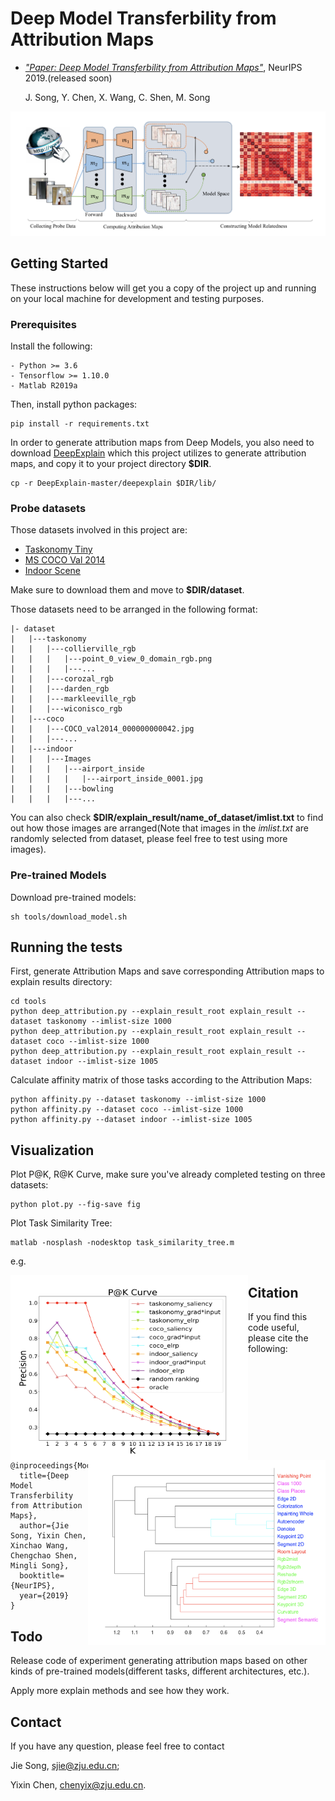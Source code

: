 # Deep Model Transferbility from Attribution Maps

- [*"Paper: Deep Model Transferbility from Attribution Maps"*](https:), NeurIPS 2019.(released soon)

  J. Song, Y. Chen, X. Wang, C. Shen, M. Song

![](demo/illus.png)

## Getting Started

These instructions below will get you a copy of the project up and running on your local machine for development and testing purposes.

### Prerequisites

Install the following:

```
- Python >= 3.6
- Tensorflow >= 1.10.0
- Matlab R2019a
```

Then, install python packages:

```
pip install -r requirements.txt
```

In order to generate attribution maps from Deep Models, you also need to download [DeepExplain](https://github.com/marcoancona/DeepExplain) which this project utilizes to generate attribution maps, and copy it to your project directory **$DIR**.

```
cp -r DeepExplain-master/deepexplain $DIR/lib/
```

### Probe datasets

Those datasets involved in this project are:

- [Taskonomy Tiny](https://github.com/StanfordVL/taskonomy/tree/master/data#downloading-the-dataset)
- [MS COCO Val 2014](http://images.cocodataset.org/zips/test2014.zip)
- [Indoor Scene](http://groups.csail.mit.edu/vision/LabelMe/NewImages/indoorCVPR_09.tar)

Make sure to download them and move to **$DIR/dataset**.

Those datasets need to be arranged in the following format:

```
|- dataset
|   |---taskonomy
|   |   |---collierville_rgb
|   |   |   |---point_0_view_0_domain_rgb.png
|   |   |   |---...
|   |   |---corozal_rgb
|   |   |---darden_rgb
|   |   |---markleeville_rgb
|   |   |---wiconisco_rgb
|   |---coco
|   |   |---COCO_val2014_000000000042.jpg
|   |   |---...
|   |---indoor
|   |   |---Images
|   |   |   |---airport_inside
|   |   |   |   |---airport_inside_0001.jpg
|   |   |   |---bowling
|   |   |   |---...
```

You can also check **$DIR/explain_result/name_of_dataset/imlist.txt** to find out how those images are arranged(Note that images in the *imlist.txt* are randomly selected from dataset, please feel free to test using more images).  

### Pre-trained Models

Download pre-trained models:

```
sh tools/download_model.sh
```

## Running the tests

First, generate Attribution Maps and save corresponding Attribution maps to explain results directory:

```
cd tools
python deep_attribution.py --explain_result_root explain_result --dataset taskonomy --imlist-size 1000
python deep_attribution.py --explain_result_root explain_result --dataset coco --imlist-size 1000
python deep_attribution.py --explain_result_root explain_result --dataset indoor --imlist-size 1005
```

Calculate affinity matrix of those tasks according to the Attribution Maps:

```
python affinity.py --dataset taskonomy --imlist-size 1000
python affinity.py --dataset coco --imlist-size 1000
python affinity.py --dataset indoor --imlist-size 1005
```

## Visualization

Plot P@K, R@K Curve, make sure you've already completed testing on three datasets:

```  
python plot.py --fig-save fig
```

Plot Task Similarity Tree:

```
matlab -nosplash -nodesktop task_similarity_tree.m
```

e.g.

<img src="demo/precision.png" width="380" height="296" alt="图片名称" align=left><img src="demo/tree.png" width="380" height="296" alt="图片名称" align=right>



















## Citation

If you find this code useful, please cite the following:

```
@inproceedings{ModelTransfer_NeurIPS2019,
  title={Deep Model Transferbility from Attribution Maps},
  author={Jie Song, Yixin Chen, Xinchao Wang, Chengchao Shen, Mingli Song},
  booktitle={NeurIPS},
  year={2019}
}
```

## Todo

Release code of experiment generating attribution maps based on other kinds of pre-trained models(different tasks, different architectures, etc.).

Apply more explain methods and see how they work.

## Contact

If you have any question, please feel free to contact

Jie Song, sjie@zju.edu.cn; 

Yixin Chen, chenyix@zju.edu.cn.